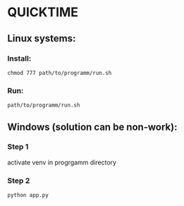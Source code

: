 <h1>QUICKTIME</h1>
<h2>Linux systems:</h2>
<h3>Install:</h3>

`chmod 777 path/to/programm/run.sh`

<h3>Run:</h3>

`path/to/programm/run.sh`

<h2>Windows (solution can be non-work):</h2>
<h3>Step 1</h3>
activate venv in progrgamm directory<br>
<h3>Step 2</h3>

`python app.py`
